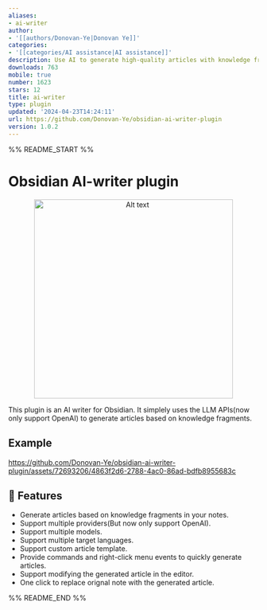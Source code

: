 ```yaml
---
aliases:
- ai-writer
author:
- '[[authors/Donovan-Ye|Donovan Ye]]'
categories:
- '[[categories/AI assistance|AI assistance]]'
description: Use AI to generate high-quality articles with knowledge fragments.
downloads: 763
mobile: true
number: 1623
stars: 12
title: ai-writer
type: plugin
updated: '2024-04-23T14:24:11'
url: https://github.com/Donovan-Ye/obsidian-ai-writer-plugin
version: 1.0.2
---
```


%% README_START %%

# Obsidian AI-writer plugin

<div align="center">
  <img src="https://github.com/Donovan-Ye/obsidian-ai-writer-plugin/assets/72693206/458373cf-c40c-4946-9fc8-41ea085e95df" alt="Alt text" width="400" height="400">
</div>

This plugin is an AI writer for Obsidian. It simplely uses the LLM APIs(now only support OpenAI) to generate articles based on knowledge fragments.

## Example

https://github.com/Donovan-Ye/obsidian-ai-writer-plugin/assets/72693206/4863f2d6-2788-4ac0-86ad-bdfb8955683c

## 🚀 Features

- Generate articles based on knowledge fragments in your notes.
- Support multiple providers(But now only support OpenAI).
- Support multiple models.
- Support multiple target languages.
- Support custom article template.
- Provide commands and right-click menu events to quickly generate articles.
- Support modifying the generated article in the editor.
- One click to replace orignal note with the generated article.


%% README_END %%